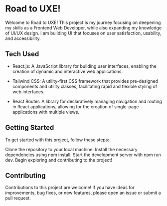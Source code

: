 # Road to UXE!

Welcome to Road to UXE! This project is my journey focusing on deepening my skills as a Frontend Web Developer, while also expanding my knowledge of UI/UX design. I am building UI that focuses on user satisfaction, usability, and accessibility.

## Tech Used

- React.js: A JavaScript library for building user interfaces, enabling the creation of dynamic and interactive web applications.

- Tailwind CSS: A utility-first CSS framework that provides pre-designed components and utility classes, facilitating rapid and flexible styling of web interfaces.

- React Router: A library for declaratively managing navigation and routing in React applications, allowing for the creation of single-page applications with multiple views.

## Getting Started

To get started with this project, follow these steps:

Clone the repository to your local machine.
Install the necessary dependencies using npm install.
Start the development server with npm run dev.
Begin exploring and contributing to the project!

## Contributing

Contributions to this project are welcome! If you have ideas for improvements, bug fixes, or new features, please open an issue or submit a pull request.
